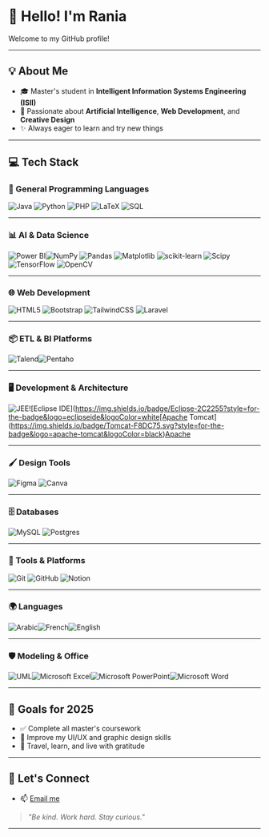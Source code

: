 # 👋 Hello! I'm Rania

Welcome to my GitHub profile!  

---

## 💡 About Me

- 🎓 Master's student in **Intelligent Information Systems Engineering (ISII)**
- 🤖 Passionate about **Artificial Intelligence**, **Web Development**, and **Creative Design**
- ✨ Always eager to learn and try new things

---

## 💻 Tech Stack

### 🧩 General Programming Languages
![Java](https://img.shields.io/badge/java-%23ED8B00.svg?style=for-the-badge&logo=openjdk&logoColor=white) ![Python](https://img.shields.io/badge/python-3670A0?style=for-the-badge&logo=python&logoColor=ffdd54) ![PHP](https://img.shields.io/badge/php-%23777BB4.svg?style=for-the-badge&logo=php&logoColor=white) ![LaTeX](https://img.shields.io/badge/latex-%23008080.svg?style=for-the-badge&logo=latex&logoColor=white) ![SQL](https://img.shields.io/badge/SQL-%2300C8F8.svg?style=for-the-badge&logo=sqlite&logoColor=white) 

---

### 📊 AI & Data Science
![Power BI](https://img.shields.io/badge/PowerBI-F2C811?style=for-the-badge&logo=powerbi&logoColor=black)![NumPy](https://img.shields.io/badge/numpy-%23013243.svg?style=for-the-badge&logo=numpy&logoColor=white)  ![Pandas](https://img.shields.io/badge/pandas-%23150458.svg?style=for-the-badge&logo=pandas&logoColor=white)  ![Matplotlib](https://img.shields.io/badge/Matplotlib-%23ffffff.svg?style=for-the-badge&logo=Matplotlib&logoColor=black)  ![scikit-learn](https://img.shields.io/badge/scikit--learn-%23F7931E.svg?style=for-the-badge&logo=scikit-learn&logoColor=white)  ![Scipy](https://img.shields.io/badge/SciPy-%230C55A5.svg?style=for-the-badge&logo=scipy&logoColor=%white)  ![TensorFlow](https://img.shields.io/badge/TensorFlow-%23FF6F00.svg?style=for-the-badge&logo=TensorFlow&logoColor=white)  ![OpenCV](https://img.shields.io/badge/opencv-%23white.svg?style=for-the-badge&logo=opencv&logoColor=white)

---

### 🌐 Web Development
![HTML5](https://img.shields.io/badge/html5-%23E34F26.svg?style=for-the-badge&logo=html5&logoColor=white)  ![Bootstrap](https://img.shields.io/badge/bootstrap-%238511FA.svg?style=for-the-badge&logo=bootstrap&logoColor=white)  ![TailwindCSS](https://img.shields.io/badge/tailwindcss-%2338B2AC.svg?style=for-the-badge&logo=tailwind-css&logoColor=white)  ![Laravel](https://img.shields.io/badge/laravel-%23FF2D20.svg?style=for-the-badge&logo=laravel&logoColor=white)

---

### 📦 ETL & BI Platforms
![Talend](https://img.shields.io/badge/Talend-0095D5?style=for-the-badge&logo=talend&logoColor=white)![Pentaho](https://img.shields.io/badge/Pentaho-2349a0?style=for-the-badge&logoColor=white)

---

### 🖥️ Development & Architecture
![JEE](https://img.shields.io/badge/JEE-%23007396.svg?style=for-the-badge&logo=java&logoColor=white)![Eclipse IDE](https://img.shields.io/badge/Eclipse-2C2255?style=for-the-badge&logo=eclipseide&logoColor=white[Apache Tomcat](https://img.shields.io/badge/Tomcat-F8DC75.svg?style=for-the-badge&logo=apache-tomcat&logoColor=black)[Apache](https://img.shields.io/badge/Apache-D42029.svg?style=for-the-badge&logo=apache&logoColor=white)

---

### 🖌️ Design Tools
![Figma](https://img.shields.io/badge/figma-%23F24E1E.svg?style=for-the-badge&logo=figma&logoColor=white)  ![Canva](https://img.shields.io/badge/Canva-%2300C4CC.svg?style=for-the-badge&logo=Canva&logoColor=white)

---

### 🗄️ Databases 
![MySQL](https://img.shields.io/badge/mysql-4479A1.svg?style=for-the-badge&logo=mysql&logoColor=white)  ![Postgres](https://img.shields.io/badge/postgres-%23316192.svg?style=for-the-badge&logo=postgresql&logoColor=white)

---

### 🔧 Tools & Platforms
![Git](https://img.shields.io/badge/git-%23F05033.svg?style=for-the-badge&logo=git&logoColor=white)  ![GitHub](https://img.shields.io/badge/github-%23121011.svg?style=for-the-badge&logo=github&logoColor=white)  ![Notion](https://img.shields.io/badge/Notion-%23000000.svg?style=for-the-badge&logo=notion&logoColor=white)

---

### 🌍 Languages
![Arabic](https://img.shields.io/badge/Arabic-%23F0F0F0.svg?style=for-the-badge&logoColor=black)![French](https://img.shields.io/badge/French-%23002395.svg?style=for-the-badge&logoColor=white)![English](https://img.shields.io/badge/English-%23007ACC.svg?style=for-the-badge&logoColor=white)

---

### 🛡️ Modeling & Office
![UML](https://img.shields.io/badge/UML-%2300A36C.svg?style=for-the-badge&logoColor=white)![Microsoft Excel](https://img.shields.io/badge/Microsoft_Excel-217346?style=for-the-badge&logo=microsoft-excel&logoColor=white)![Microsoft PowerPoint](https://img.shields.io/badge/Microsoft_PowerPoint-B7472A?style=for-the-badge&logo=microsoft-powerpoint&logoColor=white)![Microsoft Word](https://img.shields.io/badge/Microsoft_Word-2B579A?style=for-the-badge&logo=microsoft-word&logoColor=white)

---

## 🌟 Goals for 2025

- ✅ Complete all master's coursework  
- 🎨 Improve my UI/UX and graphic design skills  
- 🧳 Travel, learn, and live with gratitude  

---

## 🤝 Let's Connect

- 📫 [Email me](mailto:rania.belabbas01@gmail.com)

> _"Be kind. Work hard. Stay curious."_

---

<!-- Proudly created with GPRM ( https://gprm.itsvg.in ) -->
